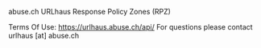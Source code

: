 abuse.ch URLhaus Response Policy Zones (RPZ)

Terms Of Use: https://urlhaus.abuse.ch/api/
For questions please contact urlhaus [at] abuse.ch

